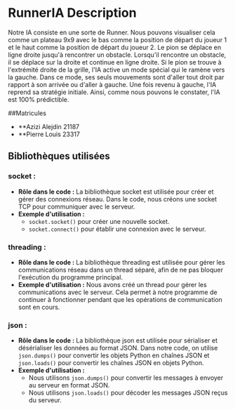 # RunnerIA Description

Notre IA consiste en une sorte de Runner. Nous pouvons visualiser cela comme un plateau 9x9 avec le bas comme la position de départ du joueur 1 et le haut comme la position de départ du joueur 2. Le pion se déplace en ligne droite jusqu'à rencontrer un obstacle. Lorsqu'il rencontre un obstacle, il se déplace sur la droite et continue en ligne droite. Si le pion se trouve à l'extrémité droite de la grille, l'IA active un mode spécial qui le ramène vers la gauche. Dans ce mode, ses seuls mouvements sont d'aller tout droit par rapport à son arrivée ou d'aller à gauche. Une fois revenu à gauche, l'IA reprend sa stratégie initiale. Ainsi, comme nous pouvons le constater, l'IA est 100% prédictible.

##Matricules
- **Azizi Alejdin 21187
- **Pierre Louis 23317

## Bibliothèques utilisées

### socket :
- **Rôle dans le code :** La bibliothèque socket est utilisée pour créer et gérer des connexions réseau. Dans le code, nous créons une socket TCP pour communiquer avec le serveur.
- **Exemple d'utilisation :** 
  - `socket.socket()` pour créer une nouvelle socket.
  - `socket.connect()` pour établir une connexion avec le serveur.

### threading :
- **Rôle dans le code :** La bibliothèque threading est utilisée pour gérer les communications réseau dans un thread séparé, afin de ne pas bloquer l'exécution du programme principal.
- **Exemple d'utilisation :** Nous avons créé un thread pour gérer les communications avec le serveur. Cela permet à notre programme de continuer à fonctionner pendant que les opérations de communication sont en cours.

### json :
- **Rôle dans le code :** La bibliothèque json est utilisée pour sérialiser et désérialiser les données au format JSON. Dans notre code, on utilise `json.dumps()` pour convertir les objets Python en chaînes JSON et `json.loads()` pour convertir les chaînes JSON en objets Python.
- **Exemple d'utilisation :** 
  - Nous utilisons `json.dumps()` pour convertir les messages à envoyer au serveur en format JSON.
  - Nous utilisons `json.loads()` pour décoder les messages JSON reçus du serveur.
